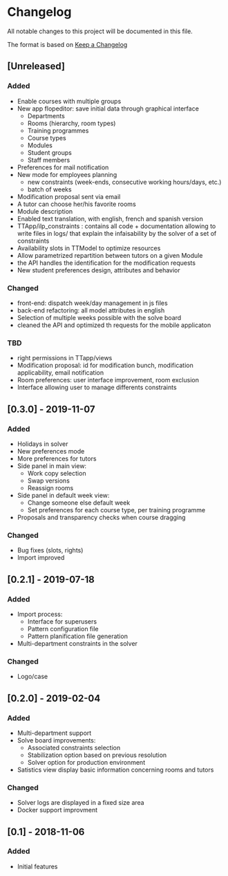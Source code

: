 # Changelog
All notable changes to this project will be documented in this file.

The format is based on [Keep a Changelog](https://keepachangelog.com/en/1.0.0/)

## [Unreleased]

### Added
- Enable courses with multiple groups
- New app flopeditor: save initial data through graphical interface
  - Departments
  - Rooms (hierarchy, room types)
  - Training programmes
  - Course types
  - Modules
  - Student groups
  - Staff members
- Preferences for mail notification
- New mode for employees planning
  - new constraints (week-ends, consecutive working hours/days, etc.)
  - batch of weeks
- Modification proposal sent via email
- A tutor can choose her/his favorite rooms
- Module description
- Enabled text translation, with english, french and spanish version
- TTApp/ilp_constraints : contains all code + documentation allowing to write files in logs/ 
that explain the infaisability by the solver of a set of constraints
- Availability slots in TTModel to optimize resources
- Allow parametrized repartition between tutors on a given Module
- the API handles the identification for the modification requests
- New student preferences design, attributes and behavior

### Changed
- front-end: dispatch week/day management in js files
- back-end refactoring: all model attributes in english
- Selection of multiple weeks possible with the solve board
- cleaned the API and optimized th requests for the mobile applicaton

### TBD
- right permissions in TTapp/views
- Modification proposal: id for modification bunch, modification
  applicability, email notification
- Room preferences: user interface improvement, room exclusion
- Interface allowing user to manage differents constraints

## [0.3.0] - 2019-11-07
### Added
- Holidays in solver
- New preferences mode
- More preferences for tutors
- Side panel in main view:
  - Work copy selection
  - Swap versions
  - Reassign rooms
- Side panel in default week view:
  - Change someone else default week
  - Set preferences for each course type, per training programme
- Proposals and transparency checks when course dragging

### Changed
- Bug fixes (slots, rights)
- Import improved


## [0.2.1] - 2019-07-18
### Added
- Import process:
  - Interface for superusers
  - Pattern configuration file
  - Pattern planification file generation
- Multi-department constraints in the solver

### Changed
- Logo/case


## [0.2.0] - 2019-02-04
### Added
- Multi-department support
- Solve board improvements:
  - Associated constraints selection
  - Stabilization option based on previous resolution
  - Solver option for production environment
- Satistics view display basic information concerning rooms and tutors

### Changed
- Solver logs are displayed in a fixed size area
- Docker support improvment


## [0.1] - 2018-11-06
### Added
- Initial features
